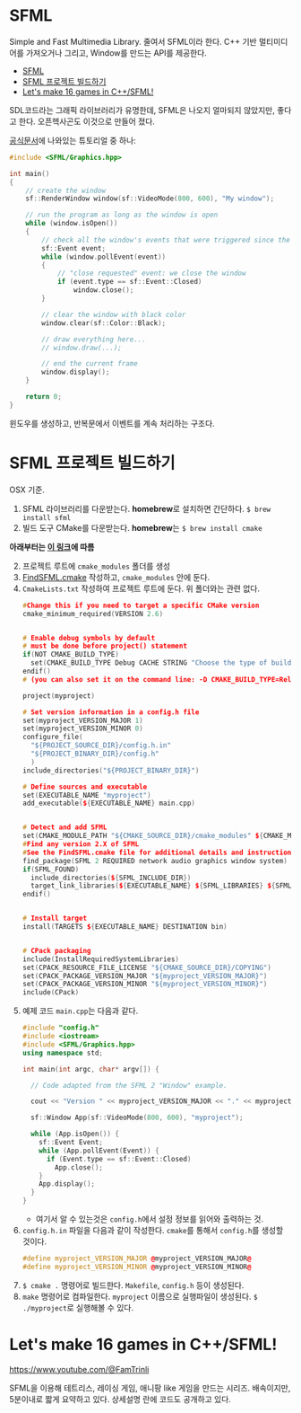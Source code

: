 # SFML

Simple and Fast Multimedia Library. 줄여서 SFML이라 한다.
C++ 기반 멀티미디어를 가져오거나 그리고, Window를 만드는 API를 제공한다.

<!--toc:start-->
- [SFML](#sfml)
- [SFML 프로젝트 빌드하기](#sfml-프로젝트-빌드하기)
- [Let's make 16 games in C++/SFML!](#lets-make-16-games-in-csfml)
<!--toc:end-->

SDL코드라는 그래픽 라이브러리가 유명한데, SFML은 나오지 얼마되지 않았지만, 좋다고 한다. 오픈헥사곤도 이것으로 만들어 졌다.

[공식문서](https://www.sfml-dev.org/tutorials/2.5/graphics-draw.php)에 나와있는 튜토리얼 중 하나:

```c++
#include <SFML/Graphics.hpp>

int main()
{
    // create the window
    sf::RenderWindow window(sf::VideoMode(800, 600), "My window");

    // run the program as long as the window is open
    while (window.isOpen())
    {
        // check all the window's events that were triggered since the last iteration of the loop
        sf::Event event;
        while (window.pollEvent(event))
        {
            // "close requested" event: we close the window
            if (event.type == sf::Event::Closed)
                window.close();
        }

        // clear the window with black color
        window.clear(sf::Color::Black);

        // draw everything here...
        // window.draw(...);

        // end the current frame
        window.display();
    }

    return 0;
}
```

윈도우를 생성하고, 반복문에서 이벤트를 계속 처리하는 구조다.

# SFML 프로젝트 빌드하기

OSX 기준.

1. SFML 라이브러리를 다운받는다. **homebrew**로 설치하면 간단하다. `$ brew install sfml`
1. 빌드 도구 CMake를 다운받는다. **homebrew**는 `$ brew install cmake`

**아래부터는 [이 링크](https://github.com/SFML/SFML/wiki/Tutorial%3A-Build-your-SFML-project-with-CMake)에 따름**

2. 프로젝트 루트에 `cmake_modules` 폴더를 생성
2. [FindSFML.cmake](https://github.com/SFML/SFML-Game-Development-Book/blob/master/CMake/FindSFML.cmake) 작성하고, `cmake_modules` 안에 둔다.
2. `CmakeLists.txt` 작성하여 프로젝트 루트에 둔다. 위 폴더와는 관련 없다.
    ```c++
    #Change this if you need to target a specific CMake version
    cmake_minimum_required(VERSION 2.6)


    # Enable debug symbols by default
    # must be done before project() statement
    if(NOT CMAKE_BUILD_TYPE)
      set(CMAKE_BUILD_TYPE Debug CACHE STRING "Choose the type of build (Debug or Release)" FORCE)
    endif()
    # (you can also set it on the command line: -D CMAKE_BUILD_TYPE=Release)

    project(myproject)

    # Set version information in a config.h file
    set(myproject_VERSION_MAJOR 1)
    set(myproject_VERSION_MINOR 0)
    configure_file(
      "${PROJECT_SOURCE_DIR}/config.h.in"
      "${PROJECT_BINARY_DIR}/config.h"
      )
    include_directories("${PROJECT_BINARY_DIR}")

    # Define sources and executable
    set(EXECUTABLE_NAME "myproject")
    add_executable(${EXECUTABLE_NAME} main.cpp)


    # Detect and add SFML
    set(CMAKE_MODULE_PATH "${CMAKE_SOURCE_DIR}/cmake_modules" ${CMAKE_MODULE_PATH})
    #Find any version 2.X of SFML
    #See the FindSFML.cmake file for additional details and instructions
    find_package(SFML 2 REQUIRED network audio graphics window system)
    if(SFML_FOUND)
      include_directories(${SFML_INCLUDE_DIR})
      target_link_libraries(${EXECUTABLE_NAME} ${SFML_LIBRARIES} ${SFML_DEPENDENCIES})
    endif()


    # Install target
    install(TARGETS ${EXECUTABLE_NAME} DESTINATION bin)


    # CPack packaging
    include(InstallRequiredSystemLibraries)
    set(CPACK_RESOURCE_FILE_LICENSE "${CMAKE_SOURCE_DIR}/COPYING")
    set(CPACK_PACKAGE_VERSION_MAJOR "${myproject_VERSION_MAJOR}")
    set(CPACK_PACKAGE_VERSION_MINOR "${myproject_VERSION_MINOR}")
    include(CPack)
    ```
2. 예제 코드 `main.cpp`는 다음과 같다.
    ```c++
    #include "config.h"
    #include <iostream>
    #include <SFML/Graphics.hpp>
    using namespace std;

    int main(int argc, char* argv[]) {

      // Code adapted from the SFML 2 "Window" example.

      cout << "Version " << myproject_VERSION_MAJOR << "." << myproject_VERSION_MINOR << endl;

      sf::Window App(sf::VideoMode(800, 600), "myproject");

      while (App.isOpen()) {
        sf::Event Event;
        while (App.pollEvent(Event)) {
          if (Event.type == sf::Event::Closed)
            App.close();
        }
        App.display();
      }
    }
    ```
    - 여기서 알 수 있는것은 `config.h`에서 설정 정보를 읽어와 출력하는 것.
2. `config.h.in` 파일을 다음과 같이 작성한다. `cmake`를 통해서 `config.h`를 생성할 것이다.
    ```c++
    #define myproject_VERSION_MAJOR @myproject_VERSION_MAJOR@
    #define myproject_VERSION_MINOR @myproject_VERSION_MINOR@
    ```
1. `$ cmake .` 명령어로 빌드한다. `Makefile`, `config.h` 등이 생성된다.
2. `make` 명령어로 컴파일한다. `myproject` 이름으로 실행파일이 생성된다. `$ ./myproject`로 실행해볼 수 있다.

# Let's make 16 games in C++/SFML!

https://www.youtube.com/@FamTrinli

SFML을 이용해 테트리스, 레이싱 게임, 애니팡 like 게임을 만드는 시리즈.
배속이지만, 5분이내로 짧게 요약하고 있다. 상세설명 란에 코드도 공개하고 있다.
